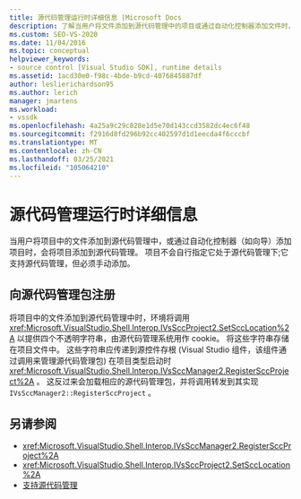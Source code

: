 ```yaml
---
title: 源代码管理运行时详细信息 |Microsoft Docs
description: 了解当用户将文件添加到源代码管理中的项目或通过自动化控制器添加文件时，如何将项目添加到源代码管理。
ms.custom: SEO-VS-2020
ms.date: 11/04/2016
ms.topic: conceptual
helpviewer_keywords:
- source control [Visual Studio SDK], runtime details
ms.assetid: 1acd30e0-f98c-4bde-b9cd-4076845887df
author: leslierichardson95
ms.author: lerich
manager: jmartens
ms.workload:
- vssdk
ms.openlocfilehash: 4a25a9c29c828e1d5e70d143ccd3582dc4ec6f48
ms.sourcegitcommit: f2916d8fd296b92cc402597d1d1eecda4f6cccbf
ms.translationtype: MT
ms.contentlocale: zh-CN
ms.lasthandoff: 03/25/2021
ms.locfileid: "105064210"
---
```

# <a name="source-control-runtime-details"></a>源代码管理运行时详细信息
当用户将项目中的文件添加到源代码管理中，或通过自动化控制器（如向导）添加项目时，会将项目添加到源代码管理。 项目不会自行指定它处于源代码管理下;它支持源代码管理，但必须手动添加。

## <a name="registering-with-a-source-control-package"></a>向源代码管理包注册
 将项目中的文件添加到源代码管理中时，环境将调用 <xref:Microsoft.VisualStudio.Shell.Interop.IVsSccProject2.SetSccLocation%2A> 以提供四个不透明字符串，由源代码管理系统用作 cookie。 将这些字符串存储在项目文件中。 这些字符串应传递到源控件存根 (Visual Studio 组件，该组件通过调用来管理源代码管理包) 在项目类型启动时 <xref:Microsoft.VisualStudio.Shell.Interop.IVsSccManager2.RegisterSccProject%2A> 。 这反过来会加载相应的源代码管理包，并将调用转发到其实现 `IVsSccManager2::RegisterSccProject` 。

## <a name="see-also"></a>另请参阅
- <xref:Microsoft.VisualStudio.Shell.Interop.IVsSccManager2.RegisterSccProject%2A>
- <xref:Microsoft.VisualStudio.Shell.Interop.IVsSccProject2.SetSccLocation%2A>
- [支持源代码管理](../../extensibility/internals/supporting-source-control.md)
